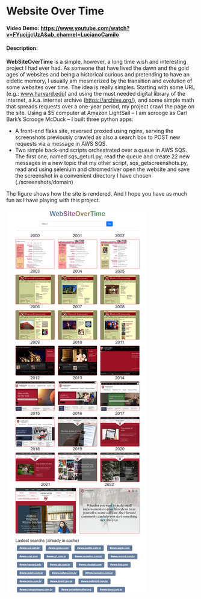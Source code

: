 # Website Over Time

#### Video Demo:  https://www.youtube.com/watch?v=FYucijjcUzA&ab_channel=LucianoCamilo

#### Description:
  
**WebSiteOverTime** is a simple, however, a long time wish and interesting project I had ever had. As someone that have lived the dawn and the gold ages of websites and being a historical curious and pretending to have an eidetic memory, I usually am mesmerized by the transition and evolution of some websites over time.
The idea is really simples. Starting with some URL (e.g.: www.harvard.edu) and using the must needed digital library of the internet, a.k.a. internet archive (https://archive.org/), and some simple math that spreads requests over a one-year period, my project crawl the page on the site.
Using a $5 computer at Amazon LightSail – I am scrooge as Carl Bark’s Scrooge McDuck – I built three python apps: 
-	A front-end flaks site, reversed proxied using nginx, serving the screenshots previously crawled as also a search box to POST new requests via a message in AWS SQS.
-	Two simple back-end scripts orchestrated over a queue in AWS SQS. The first one, named sqs_geturl.py, read the queue and create 22 new messages in a new topic that my other script, sqs_getscreenshots.py, read and using selenium and chromedriver open the website and save the screenshot in a convenient directory I have chosen (./screenshots/domain)
  
The figure shows how the site is rendered. And I hope you have as much fun as I have playing with this project.
  
![image](44.193.54.16_www.harvard.edu.png)
